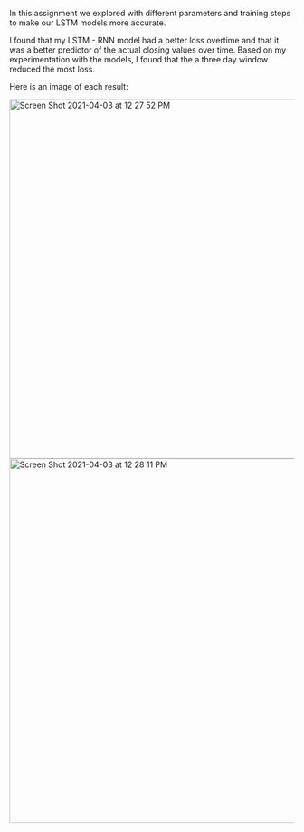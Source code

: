 In this assignment we explored with different parameters and training steps to make our LSTM models more accurate. 


I found that my LSTM - RNN model had a better loss overtime and that it was a better predictor of the actual closing values over time. 
Based on my experimentation with the models, I found that the a three day window reduced the most loss. 

Here is an image of each result: 



<img width="635" alt="Screen Shot 2021-04-03 at 12 27 52 PM" src="https://user-images.githubusercontent.com/73208140/113485029-8b107f80-9479-11eb-8337-6faf4e205ff5.png">


<img width="644" alt="Screen Shot 2021-04-03 at 12 28 11 PM" src="https://user-images.githubusercontent.com/73208140/113485086-df1b6400-9479-11eb-86a2-8ea78c976aa3.png">
